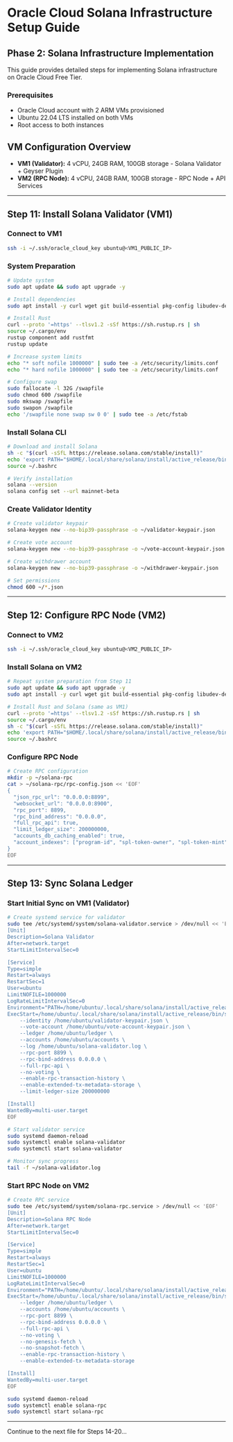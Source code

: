 # Oracle Cloud Solana Infrastructure Setup Guide

## Phase 2: Solana Infrastructure Implementation

This guide provides detailed steps for implementing Solana infrastructure on Oracle Cloud Free Tier.

### Prerequisites
- Oracle Cloud account with 2 ARM VMs provisioned
- Ubuntu 22.04 LTS installed on both VMs
- Root access to both instances

## VM Configuration Overview
- **VM1 (Validator):** 4 vCPU, 24GB RAM, 100GB storage - Solana Validator + Geyser Plugin
- **VM2 (RPC Node):** 4 vCPU, 24GB RAM, 100GB storage - RPC Node + API Services

---

## Step 11: Install Solana Validator (VM1)

### Connect to VM1
```bash
ssh -i ~/.ssh/oracle_cloud_key ubuntu@<VM1_PUBLIC_IP>
```

### System Preparation
```bash
# Update system
sudo apt update && sudo apt upgrade -y

# Install dependencies
sudo apt install -y curl wget git build-essential pkg-config libudev-dev llvm libclang-dev protobuf-compiler

# Install Rust
curl --proto '=https' --tlsv1.2 -sSf https://sh.rustup.rs | sh
source ~/.cargo/env
rustup component add rustfmt
rustup update

# Increase system limits
echo "* soft nofile 1000000" | sudo tee -a /etc/security/limits.conf
echo "* hard nofile 1000000" | sudo tee -a /etc/security/limits.conf

# Configure swap
sudo fallocate -l 32G /swapfile
sudo chmod 600 /swapfile
sudo mkswap /swapfile
sudo swapon /swapfile
echo '/swapfile none swap sw 0 0' | sudo tee -a /etc/fstab
```

### Install Solana CLI
```bash
# Download and install Solana
sh -c "$(curl -sSfL https://release.solana.com/stable/install)"
echo 'export PATH="$HOME/.local/share/solana/install/active_release/bin:$PATH"' >> ~/.bashrc
source ~/.bashrc

# Verify installation
solana --version
solana config set --url mainnet-beta
```

### Create Validator Identity
```bash
# Create validator keypair
solana-keygen new --no-bip39-passphrase -o ~/validator-keypair.json

# Create vote account
solana-keygen new --no-bip39-passphrase -o ~/vote-account-keypair.json

# Create withdrawer account
solana-keygen new --no-bip39-passphrase -o ~/withdrawer-keypair.json

# Set permissions
chmod 600 ~/*.json
```

---

## Step 12: Configure RPC Node (VM2)

### Connect to VM2
```bash
ssh -i ~/.ssh/oracle_cloud_key ubuntu@<VM2_PUBLIC_IP>
```

### Install Solana on VM2
```bash
# Repeat system preparation from Step 11
sudo apt update && sudo apt upgrade -y
sudo apt install -y curl wget git build-essential pkg-config libudev-dev llvm libclang-dev protobuf-compiler nginx redis-server

# Install Rust and Solana (same as VM1)
curl --proto '=https' --tlsv1.2 -sSf https://sh.rustup.rs | sh
source ~/.cargo/env
sh -c "$(curl -sSfL https://release.solana.com/stable/install)"
echo 'export PATH="$HOME/.local/share/solana/install/active_release/bin:$PATH"' >> ~/.bashrc
source ~/.bashrc
```

### Configure RPC Node
```bash
# Create RPC configuration
mkdir -p ~/solana-rpc
cat > ~/solana-rpc/rpc-config.json << 'EOF'
{
  "json_rpc_url": "0.0.0.0:8899",
  "websocket_url": "0.0.0.0:8900",
  "rpc_port": 8899,
  "rpc_bind_address": "0.0.0.0",
  "full_rpc_api": true,
  "limit_ledger_size": 200000000,
  "accounts_db_caching_enabled": true,
  "account_indexes": ["program-id", "spl-token-owner", "spl-token-mint"]
}
EOF
```

---

## Step 13: Sync Solana Ledger

### Start Initial Sync on VM1 (Validator)
```bash
# Create systemd service for validator
sudo tee /etc/systemd/system/solana-validator.service > /dev/null << 'EOF'
[Unit]
Description=Solana Validator
After=network.target
StartLimitIntervalSec=0

[Service]
Type=simple
Restart=always
RestartSec=1
User=ubuntu
LimitNOFILE=1000000
LogRateLimitIntervalSec=0
Environment="PATH=/home/ubuntu/.local/share/solana/install/active_release/bin:/usr/local/sbin:/usr/local/bin:/usr/sbin:/usr/bin:/sbin:/bin"
ExecStart=/home/ubuntu/.local/share/solana/install/active_release/bin/solana-validator \
    --identity /home/ubuntu/validator-keypair.json \
    --vote-account /home/ubuntu/vote-account-keypair.json \
    --ledger /home/ubuntu/ledger \
    --accounts /home/ubuntu/accounts \
    --log /home/ubuntu/solana-validator.log \
    --rpc-port 8899 \
    --rpc-bind-address 0.0.0.0 \
    --full-rpc-api \
    --no-voting \
    --enable-rpc-transaction-history \
    --enable-extended-tx-metadata-storage \
    --limit-ledger-size 200000000

[Install]
WantedBy=multi-user.target
EOF

# Start validator service
sudo systemd daemon-reload
sudo systemctl enable solana-validator
sudo systemctl start solana-validator

# Monitor sync progress
tail -f ~/solana-validator.log
```

### Start RPC Node on VM2
```bash
# Create RPC service
sudo tee /etc/systemd/system/solana-rpc.service > /dev/null << 'EOF'
[Unit]
Description=Solana RPC Node
After=network.target
StartLimitIntervalSec=0

[Service]
Type=simple
Restart=always
RestartSec=1
User=ubuntu
LimitNOFILE=1000000
LogRateLimitIntervalSec=0
Environment="PATH=/home/ubuntu/.local/share/solana/install/active_release/bin:/usr/local/sbin:/usr/local/bin:/usr/sbin:/usr/bin:/sbin:/bin"
ExecStart=/home/ubuntu/.local/share/solana/install/active_release/bin/solana-validator \
    --ledger /home/ubuntu/ledger \
    --accounts /home/ubuntu/accounts \
    --rpc-port 8899 \
    --rpc-bind-address 0.0.0.0 \
    --full-rpc-api \
    --no-voting \
    --no-genesis-fetch \
    --no-snapshot-fetch \
    --enable-rpc-transaction-history \
    --enable-extended-tx-metadata-storage

[Install]
WantedBy=multi-user.target
EOF

sudo systemd daemon-reload
sudo systemctl enable solana-rpc
sudo systemctl start solana-rpc
```

---

Continue to the next file for Steps 14-20...